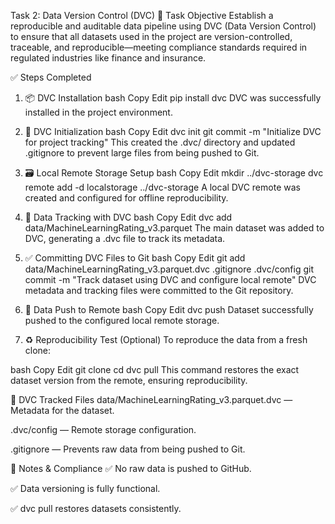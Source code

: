  Task 2: Data Version Control (DVC)
📌 Task Objective
Establish a reproducible and auditable data pipeline using DVC (Data Version Control) to ensure that all datasets used in the project are version-controlled, traceable, and reproducible—meeting compliance standards required in regulated industries like finance and insurance.

✅ Steps Completed
1. 📦 DVC Installation
bash
Copy
Edit
pip install dvc
DVC was successfully installed in the project environment.

2. 🏁 DVC Initialization
bash
Copy
Edit
dvc init
git commit -m "Initialize DVC for project tracking"
This created the .dvc/ directory and updated .gitignore to prevent large files from being pushed to Git.

3. 🗃️ Local Remote Storage Setup
bash
Copy
Edit
mkdir ../dvc-storage
dvc remote add -d localstorage ../dvc-storage
A local DVC remote was created and configured for offline reproducibility.

4. 📂 Data Tracking with DVC
bash
Copy
Edit
dvc add data/MachineLearningRating_v3.parquet
The main dataset was added to DVC, generating a .dvc file to track its metadata.

5. ✅ Committing DVC Files to Git
bash
Copy
Edit
git add data/MachineLearningRating_v3.parquet.dvc .gitignore .dvc/config
git commit -m "Track dataset using DVC and configure local remote"
DVC metadata and tracking files were committed to the Git repository.

6. 🚀 Data Push to Remote
bash
Copy
Edit
dvc push
Dataset successfully pushed to the configured local remote storage.

7. ♻️ Reproducibility Test (Optional)
To reproduce the data from a fresh clone:

bash
Copy
Edit
git clone <repo-url>
cd <repo>
dvc pull
This command restores the exact dataset version from the remote, ensuring reproducibility.

📂 DVC Tracked Files
data/MachineLearningRating_v3.parquet.dvc — Metadata for the dataset.

.dvc/config — Remote storage configuration.

.gitignore — Prevents raw data from being pushed to Git.

🧪 Notes & Compliance
✅ No raw data is pushed to GitHub.

✅ Data versioning is fully functional.

✅ dvc pull restores datasets consistently.

